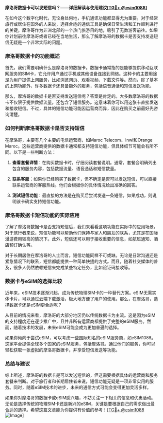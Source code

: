 **摩洛哥数据卡可以发短信吗？——详细解读与使用建议[[TG💪+ @esim1088](https://t.me/s/esim1088)]**

在如今这个数字化时代，无论身处何地，手机通讯功能都显得尤为重要。对于经常旅行或居住在国外的人来说，选择合适的通信工具是确保日常生活和工作顺利进行的关键。摩洛哥作为非洲北部的一个热门旅游目的地，吸引了无数游客前往。如果你计划前往摩洛哥或者已经在当地生活，那么了解摩洛哥的数据卡是否支持发送短信无疑是一个非常实际的问题。

### 摩洛哥数据卡的功能概述

首先，我们需要明确什么是摩洛哥的数据卡。数据卡通常指的是能够提供移动互联网服务的SIM卡，它允许用户通过手机或其他设备连接到网络。这种卡的主要用途是为用户提供上网服务，比如浏览网页、观看视频、下载文件等。然而，除了基本的上网功能外，许多数据卡还具备额外的服务，包括语音通话和短信发送功能。

那么，摩洛哥的数据卡是否支持发送短信呢？答案是肯定的。大多数摩洛哥的数据卡不仅限于提供数据流量，还包含了短信服务。这意味着你可以用这张卡直接发送和接收短信。不过，具体的短信功能可能因运营商而异，因此在购买之前最好先咨询清楚。

### 如何判断摩洛哥数据卡是否支持短信

在摩洛哥，主要有几个主要的电信运营商，如Maroc Telecom、Inwi和Orange Maroc。这些运营商提供的数据卡通常都支持短信功能，但具体细节可能会有所不同。以下是一些判断方法：

1. **查看套餐详情**：在购买数据卡时，仔细阅读套餐说明。通常，套餐会明确列出包含的服务内容，包括数据流量、语音通话和短信数量。

2. **联系客服**：如果你已经购买了数据卡，但不确定是否可以发送短信，可以直接联系运营商的客服热线。他们会根据你的具体情况给出准确的回答。

3. **测试短信功能**：最直接的方法是在购买后尝试发送一条短信。如果成功，则说明该卡确实支持短信功能。

### 摩洛哥数据卡短信功能的实际应用

了解了摩洛哥数据卡是否支持短信后，我们来看看这项功能在实际中的应用场景。对于旅行者来说，短信功能可以帮助他们保持与家人和朋友的联系，尤其是在国际漫游费用较高的情况下。此外，短信还可以用于接收重要的信息，如航班通知、酒店预订确认等。

对于长期居住在摩洛哥的人士而言，短信功能同样不可或缺。无论是日常沟通还是紧急情况下的联系，短信都能提供一种简单快捷的方式。而且，随着社交媒体的普及，很多人仍然依赖短信来完成某些特定任务，比如验证码接收等。

### 数据卡与eSIM的选择比较

近年来，eSIM技术逐渐兴起，成为传统物理SIM卡的一种替代方案。eSIM无需实体卡片，可以通过云端下载激活，极大地方便了用户的使用。那么，在摩洛哥，选择数据卡还是eSIM更合适呢？

从目前的情况来看，摩洛哥的大部分地区仍以传统数据卡为主流。这是因为eSIM的支持程度还在逐步推广中，且并非所有运营商都提供了完整的eSIM服务。然而，随着技术的发展，未来eSIM可能会成为更加普遍的选择。

如果你倾向于尝试eSIM，可以考虑一些国际知名的eSIM服务商，如eSIM1088。这家平台提供全球多个国家的eSIM服务，包括摩洛哥。通过他们的服务，你可以轻松获取一张虚拟的摩洛哥数据卡，并享受短信发送等功能。

### 总结与建议

综上所述，摩洛哥的数据卡是可以发送短信的，但这需要根据具体的运营商和服务套餐来判断。对于旅行者和长期居住者来说，短信功能无疑是一项非常实用的服务。同时，随着eSIM技术的进步，未来的通信方式可能会变得更加灵活多样。

如果你对摩洛哥的数据卡或eSIM感兴趣，不妨关注一下相关的信息和优惠活动。无论是选择传统的物理SIM卡还是新兴的eSIM，关键是要根据自己的需求做出最合适的选择。希望这篇文章能为你提供有价值的参考！[[TG💪+ @esim1088](https://t.me/s/esim1088) ![Image](https://i.postimg.cc/4NQfJmqS/Snipaste-2025-05-13-00-14-12.png)]